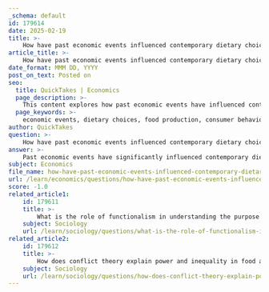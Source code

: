 ```yaml
---
_schema: default
id: 179614
date: 2025-02-19
title: >-
    How have past economic events influenced contemporary dietary choices?
article_title: >-
    How have past economic events influenced contemporary dietary choices?
date_format: MMM DD, YYYY
post_on_text: Posted on
seo:
  title: QuickTakes | Economics
  page_description: >-
    This content explores how past economic events have influenced contemporary dietary choices, focusing on access to food, agricultural practices, globalization, and social class dynamics.
  page_keywords: >-
    economic events, dietary choices, food production, consumer behavior, economic disparities, food access, agricultural practices, Green Revolution, globalization, food systems, social class, dietary habits, food insecurity, cultural context, health outcomes
author: QuickTakes
question: >-
    How have past economic events influenced contemporary dietary choices?
answer: >-
    Past economic events have significantly influenced contemporary dietary choices through various mechanisms, including shifts in food production, availability, and consumer behavior. Here are some key ways in which these influences manifest:\n\n1. **Economic Disparities and Access to Food**: Economic events, such as recessions or booms, can alter income levels and employment rates, directly impacting individuals' purchasing power. For instance, during economic downturns, many people may resort to cheaper, processed foods due to budget constraints, leading to a reliance on less nutritious options. Conversely, in times of economic growth, individuals may have more disposable income to spend on organic, gourmet, and health-focused foods, which can lead to healthier dietary choices.\n\n2. **Agricultural Practices and Food Production**: Historical economic events, such as the Green Revolution, have transformed agricultural practices, leading to increased food production and availability. This revolution introduced high-yield crop varieties and modern farming techniques, which have made certain foods more accessible and affordable. However, it also contributed to the homogenization of diets, as people began to rely on a narrower range of staple crops, impacting dietary diversity.\n\n3. **Globalization and Food Systems**: Economic globalization has facilitated the spread of food products across borders, influencing dietary choices. The introduction of international cuisines and fast food chains has altered traditional eating habits, often leading to the adoption of Western dietary patterns. This shift can be seen in the popularity of fast food, which is often cheaper and more convenient, particularly in urban areas.\n\n4. **Social Class and Food Choices**: Economic factors are closely tied to social class, which influences dietary habits. Higher-income individuals typically have greater access to a variety of food options, including fresh produce and organic products, while lower-income individuals may face food insecurity and limited access to healthy foods. This disparity can lead to significant differences in health outcomes and dietary quality across different social strata.\n\n5. **Cultural and Historical Context**: Economic events are often intertwined with cultural and historical factors that shape food choices. For example, the legacy of colonization has led to the introduction of new crops and food practices in various regions, which continue to influence contemporary diets. Additionally, economic policies and trade agreements can affect food availability and prices, further shaping dietary habits.\n\nIn summary, past economic events have played a crucial role in shaping contemporary dietary choices through their impact on food access, production practices, globalization, and social class dynamics. These factors collectively influence what people eat, how they perceive food, and the overall health of populations.
subject: Economics
file_name: how-have-past-economic-events-influenced-contemporary-dietary-choices.md
url: /learn/economics/questions/how-have-past-economic-events-influenced-contemporary-dietary-choices
score: -1.0
related_article1:
    id: 179611
    title: >-
        What is the role of functionalism in understanding the purpose and function of food in society?
    subject: Sociology
    url: /learn/sociology/questions/what-is-the-role-of-functionalism-in-understanding-the-purpose-and-function-of-food-in-society
related_article2:
    id: 179612
    title: >-
        How does conflict theory explain power and inequality in food access?
    subject: Sociology
    url: /learn/sociology/questions/how-does-conflict-theory-explain-power-and-inequality-in-food-access
---
```


&nbsp;